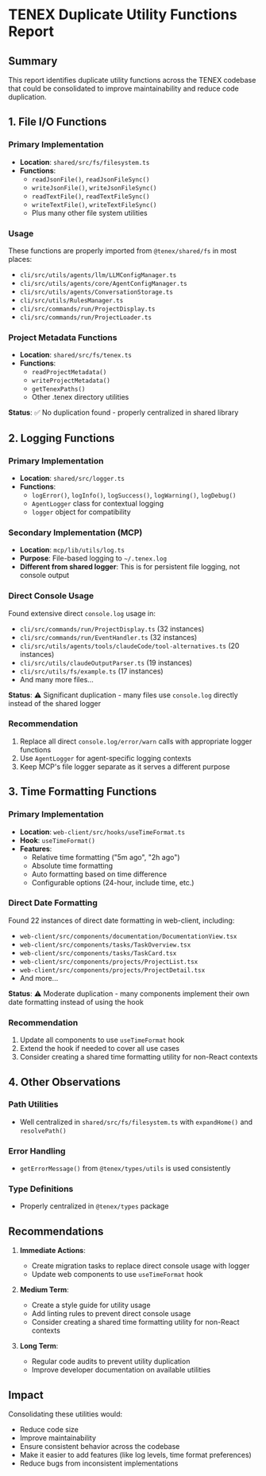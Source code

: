 # TENEX Duplicate Utility Functions Report

## Summary

This report identifies duplicate utility functions across the TENEX codebase that could be consolidated to improve maintainability and reduce code duplication.

## 1. File I/O Functions

### Primary Implementation
- **Location**: `shared/src/fs/filesystem.ts`
- **Functions**: 
  - `readJsonFile()`, `readJsonFileSync()`
  - `writeJsonFile()`, `writeJsonFileSync()`
  - `readTextFile()`, `readTextFileSync()`
  - `writeTextFile()`, `writeTextFileSync()`
  - Plus many other file system utilities

### Usage
These functions are properly imported from `@tenex/shared/fs` in most places:
- `cli/src/utils/agents/llm/LLMConfigManager.ts`
- `cli/src/utils/agents/core/AgentConfigManager.ts`
- `cli/src/utils/agents/ConversationStorage.ts`
- `cli/src/utils/RulesManager.ts`
- `cli/src/commands/run/ProjectDisplay.ts`
- `cli/src/commands/run/ProjectLoader.ts`

### Project Metadata Functions
- **Location**: `shared/src/fs/tenex.ts`
- **Functions**: 
  - `readProjectMetadata()`
  - `writeProjectMetadata()`
  - `getTenexPaths()`
  - Other .tenex directory utilities

**Status**: ✅ No duplication found - properly centralized in shared library

## 2. Logging Functions

### Primary Implementation
- **Location**: `shared/src/logger.ts`
- **Functions**:
  - `logError()`, `logInfo()`, `logSuccess()`, `logWarning()`, `logDebug()`
  - `AgentLogger` class for contextual logging
  - `logger` object for compatibility

### Secondary Implementation (MCP)
- **Location**: `mcp/lib/utils/log.ts`
- **Purpose**: File-based logging to `~/.tenex.log`
- **Different from shared logger**: This is for persistent file logging, not console output

### Direct Console Usage
Found extensive direct `console.log` usage in:
- `cli/src/commands/run/ProjectDisplay.ts` (32 instances)
- `cli/src/commands/run/EventHandler.ts` (32 instances)
- `cli/src/utils/agents/tools/claudeCode/tool-alternatives.ts` (20 instances)
- `cli/src/utils/claudeOutputParser.ts` (19 instances)
- `cli/src/utils/fs/example.ts` (17 instances)
- And many more files...

**Status**: ⚠️ Significant duplication - many files use `console.log` directly instead of the shared logger

### Recommendation
1. Replace all direct `console.log/error/warn` calls with appropriate logger functions
2. Use `AgentLogger` for agent-specific logging contexts
3. Keep MCP's file logger separate as it serves a different purpose

## 3. Time Formatting Functions

### Primary Implementation
- **Location**: `web-client/src/hooks/useTimeFormat.ts`
- **Hook**: `useTimeFormat()`
- **Features**:
  - Relative time formatting ("5m ago", "2h ago")
  - Absolute time formatting
  - Auto formatting based on time difference
  - Configurable options (24-hour, include time, etc.)

### Direct Date Formatting
Found 22 instances of direct date formatting in web-client, including:
- `web-client/src/components/documentation/DocumentationView.tsx`
- `web-client/src/components/tasks/TaskOverview.tsx`
- `web-client/src/components/tasks/TaskCard.tsx`
- `web-client/src/components/projects/ProjectList.tsx`
- `web-client/src/components/projects/ProjectDetail.tsx`
- And more...

**Status**: ⚠️ Moderate duplication - many components implement their own date formatting instead of using the hook

### Recommendation
1. Update all components to use `useTimeFormat` hook
2. Extend the hook if needed to cover all use cases
3. Consider creating a shared time formatting utility for non-React contexts

## 4. Other Observations

### Path Utilities
- Well centralized in `shared/src/fs/filesystem.ts` with `expandHome()` and `resolvePath()`

### Error Handling
- `getErrorMessage()` from `@tenex/types/utils` is used consistently

### Type Definitions
- Properly centralized in `@tenex/types` package

## Recommendations

1. **Immediate Actions**:
   - Create migration tasks to replace direct console usage with logger
   - Update web components to use `useTimeFormat` hook

2. **Medium Term**:
   - Create a style guide for utility usage
   - Add linting rules to prevent direct console usage
   - Consider creating a shared time formatting utility for non-React contexts

3. **Long Term**:
   - Regular code audits to prevent utility duplication
   - Improve developer documentation on available utilities

## Impact

Consolidating these utilities would:
- Reduce code size
- Improve maintainability
- Ensure consistent behavior across the codebase
- Make it easier to add features (like log levels, time format preferences)
- Reduce bugs from inconsistent implementations